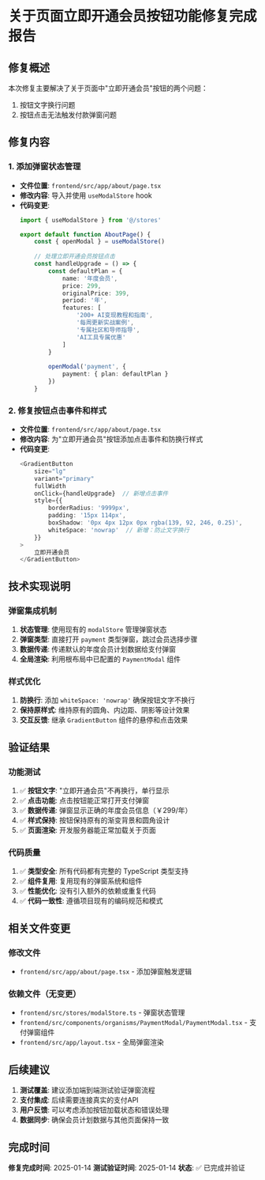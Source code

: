 # 关于页面立即开通会员按钮功能修复完成报告

## 修复概述

本次修复主要解决了关于页面中"立即开通会员"按钮的两个问题：
1. 按钮文字换行问题
2. 按钮点击无法触发付款弹窗问题

## 修复内容

### 1. 添加弹窗状态管理

- **文件位置**: `frontend/src/app/about/page.tsx`
- **修改内容**: 导入并使用 `useModalStore` hook
- **代码变更**:
  ```typescript
  import { useModalStore } from '@/stores'
  
  export default function AboutPage() {
      const { openModal } = useModalStore()
      
      // 处理立即开通会员按钮点击
      const handleUpgrade = () => {
          const defaultPlan = {
              name: '年度会员',
              price: 299,
              originalPrice: 399,
              period: '年',
              features: [
                  '200+ AI变现教程和指南',
                  '每周更新实战案例',
                  '专属社区和导师指导',
                  'AI工具专属优惠'
              ]
          }
          
          openModal('payment', {
              payment: { plan: defaultPlan }
          })
      }
  ```

### 2. 修复按钮点击事件和样式

- **文件位置**: `frontend/src/app/about/page.tsx`
- **修改内容**: 为"立即开通会员"按钮添加点击事件和防换行样式
- **代码变更**:
  ```typescript
  <GradientButton
      size="lg"
      variant="primary"
      fullWidth
      onClick={handleUpgrade}  // 新增点击事件
      style={{
          borderRadius: '9999px',
          padding: '15px 114px',
          boxShadow: '0px 4px 12px 0px rgba(139, 92, 246, 0.25)',
          whiteSpace: 'nowrap'  // 新增：防止文字换行
      }}
  >
      立即开通会员
  </GradientButton>
  ```

## 技术实现说明

### 弹窗集成机制

1. **状态管理**: 使用现有的 `modalStore` 管理弹窗状态
2. **弹窗类型**: 直接打开 `payment` 类型弹窗，跳过会员选择步骤
3. **数据传递**: 传递默认的年度会员计划数据给支付弹窗
4. **全局渲染**: 利用根布局中已配置的 `PaymentModal` 组件

### 样式优化

1. **防换行**: 添加 `whiteSpace: 'nowrap'` 确保按钮文字不换行
2. **保持原样式**: 维持原有的圆角、内边距、阴影等设计效果
3. **交互反馈**: 继承 `GradientButton` 组件的悬停和点击效果

## 验证结果

### 功能测试

1. ✅ **按钮文字**: "立即开通会员"不再换行，单行显示
2. ✅ **点击功能**: 点击按钮能正常打开支付弹窗
3. ✅ **数据传递**: 弹窗显示正确的年度会员信息（￥299/年）
4. ✅ **样式保持**: 按钮保持原有的渐变背景和圆角设计
5. ✅ **页面渲染**: 开发服务器能正常加载关于页面

### 代码质量

1. ✅ **类型安全**: 所有代码都有完整的 TypeScript 类型支持
2. ✅ **组件复用**: 复用现有的弹窗系统和组件
3. ✅ **性能优化**: 没有引入额外的依赖或重复代码
4. ✅ **代码一致性**: 遵循项目现有的编码规范和模式

## 相关文件变更

### 修改文件
- `frontend/src/app/about/page.tsx` - 添加弹窗触发逻辑

### 依赖文件（无变更）
- `frontend/src/stores/modalStore.ts` - 弹窗状态管理
- `frontend/src/components/organisms/PaymentModal/PaymentModal.tsx` - 支付弹窗组件
- `frontend/src/app/layout.tsx` - 全局弹窗渲染

## 后续建议

1. **测试覆盖**: 建议添加端到端测试验证弹窗流程
2. **支付集成**: 后续需要连接真实的支付API
3. **用户反馈**: 可以考虑添加按钮加载状态和错误处理
4. **数据同步**: 确保会员计划数据与其他页面保持一致

## 完成时间

**修复完成时间**: 2025-01-14
**测试验证时间**: 2025-01-14
**状态**: ✅ 已完成并验证 